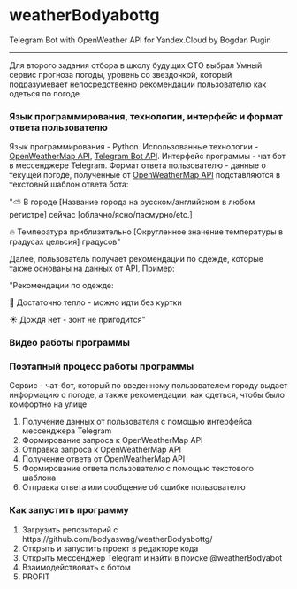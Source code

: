# weatherBodyabottg
 Telegram Bot with OpenWeather API for Yandex.Cloud by Bogdan Pugin
<hr>
Для второго задания отбора в школу будущих CTO выбрал Умный сервис прогноза погоды, уровень со звездочкой, который подразумевает непосредственно рекомендации пользователю как одеться по погоде.

<h3> Язык программирования, технологии, интерфейс и формат ответа пользователю</h3>

Язык программирования - Python.
Использованные технологии - [OpenWeatherMap API](https://openweathermap.org/), [Telegram Bot API](https://core.telegram.org/bots/api).
Интерфейс программы - чат бот в мессенджере Telegram.
Формат ответа пользователю - данные о текущей погоде, полученные от [OpenWeatherMap API](https://openweathermap.org/) подставляются в текстовый шаблон ответа бота:

"⛅️ В городе [Название города на русском/английском в любом регистре] сейчас [облачно/ясно/пасмурно/etc.]

🔥 Температура приблизительно [Округленное значение температуры в градусах цельсия] градусов"

Далее, пользователь получает рекомендации по одежде, которые также основаны на данных от API, Пример:

"Рекомендации по одежде:

🌁 Достаточно тепло - можно идти без куртки

☀️ Дождя нет - зонт не пригодится"
                              
<h3>Видео работы программы</h3>   
<h3>Поэтапный процесс работы программы</h3>
 Cервис - чат-бот, который по введенному пользователем городу выдает информацию о погоде, а также рекомендации, как одеться, чтобы было комфортно на улице
<ol>
 <li>Получение данных от пользователя с помощью интерфейса мессенджера Telegram</li>
 <li>Формирование запроса к OpenWeatherMap API</li>
 <li>Отправка запроса к OpenWeatherMap API</li>
 <li>Получение ответа от OpenWeatherMap API</li>
 <li>Формирование ответа пользователю с помощью текстового шаблона</li>
 <li>Отправка ответа или сообщение об ошибке пользователю</li>
</ol>

<h3>Как запустить программу</h3>
 <ol>
 <li>Загрузить репозиторий с https://github.com/bodyaswag/weatherBodyabottg/</li>
 <li>Открыть и запустить проект в редакторе кода</li>
 <li>Открыть мессенджер Telegram и найти в поиске @weatherBodyabot</li>
 <li>Взаимодействовать с ботом</li>
 <li>PROFIT</li>
</ol>
